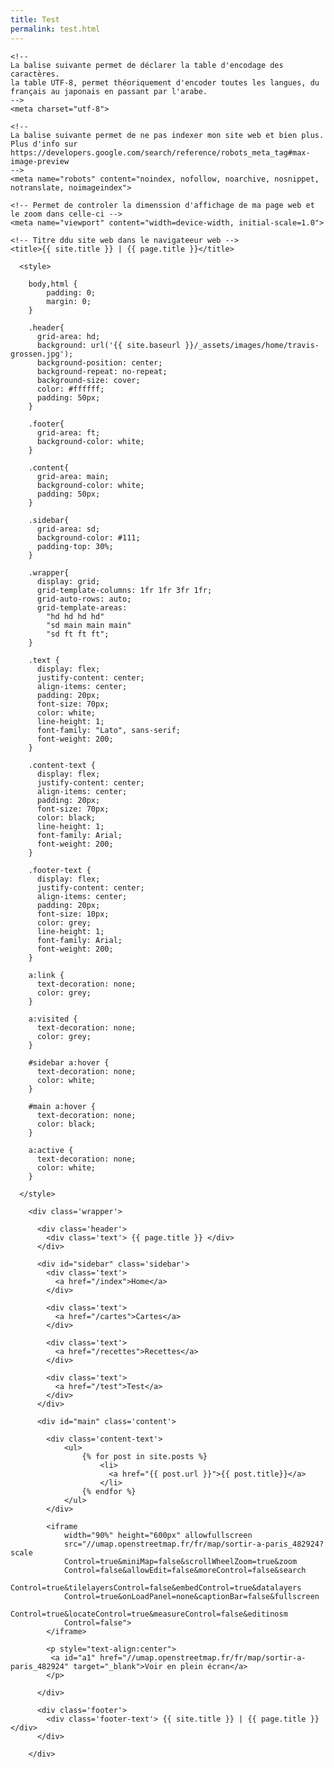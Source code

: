 ```yaml
---
title: Test
permalink: test.html
---
```


<html>

  <head>

    <!--
    La balise suivante permet de déclarer la table d'encodage des caractères.
    la table UTF-8, permet théoriquement d'encoder toutes les langues, du français au japonais en passant par l'arabe.
    -->
    <meta charset="utf-8">
    
    <!--
    La balise suivante permet de ne pas indexer mon site web et bien plus.
    Plus d'info sur https://developers.google.com/search/reference/robots_meta_tag#max-image-preview
    -->
    <meta name="robots" content="noindex, nofollow, noarchive, nosnippet, notranslate, noimageindex">
    
    <!-- Permet de controler la dimenssion d'affichage de ma page web et le zoom dans celle-ci -->
    <meta name="viewport" content="width=device-width, initial-scale=1.0">
 
    <!-- Titre ddu site web dans le navigateeur web -->
    <title>{{ site.title }} | {{ page.title }}</title>

      <style>

        body,html {
            padding: 0;
            margin: 0;
        }

        .header{
          grid-area: hd;
          background: url('{{ site.baseurl }}/_assets/images/home/travis-grossen.jpg');      
          background-position: center;
          background-repeat: no-repeat;
          background-size: cover;
          color: #ffffff;
          padding: 50px;
        }

        .footer{
          grid-area: ft;
          background-color: white;
        }

        .content{
          grid-area: main;
          background-color: white;
          padding: 50px; 
        }

        .sidebar{
          grid-area: sd;
          background-color: #111;
          padding-top: 30%;
        }

        .wrapper{
          display: grid;
          grid-template-columns: 1fr 1fr 3fr 1fr;
          grid-auto-rows: auto;
          grid-template-areas: 
            "hd hd hd hd"
            "sd main main main"
            "sd ft ft ft";
        }

        .text {
          display: flex;
          justify-content: center;
          align-items: center;
          padding: 20px;
          font-size: 70px;
          color: white;
          line-height: 1;
          font-family: "Lato", sans-serif;
          font-weight: 200;
        }

        .content-text {
          display: flex;
          justify-content: center;
          align-items: center;
          padding: 20px;
          font-size: 70px;
          color: black;
          line-height: 1;
          font-family: Arial;
          font-weight: 200;
        }

        .footer-text {
          display: flex;
          justify-content: center;
          align-items: center;
          padding: 20px;
          font-size: 10px;
          color: grey;
          line-height: 1;
          font-family: Arial;
          font-weight: 200;
        }        

        a:link {
          text-decoration: none;
          color: grey;
        }

        a:visited {
          text-decoration: none;
          color: grey;
        }

        #sidebar a:hover {
          text-decoration: none;
          color: white;
        }

        #main a:hover {
          text-decoration: none;
          color: black;
        }

        a:active {
          text-decoration: none;
          color: white;
        }

      </style>

  </head>

  <body>

<!--
  Grille de ma page
-->

        <div class='wrapper'>

          <div class='header'>
            <div class='text'> {{ page.title }} </div>
          </div>

          <div id="sidebar" class='sidebar'>
            <div class='text'>
              <a href="/index">Home</a>
            </div>

            <div class='text'>
              <a href="/cartes">Cartes</a>
            </div>

            <div class='text'>
              <a href="/recettes">Recettes</a>
            </div>

            <div class='text'>
              <a href="/test">Test</a>
            </div>
          </div>

          <div id="main" class='content'>

            <div class='content-text'>
                <ul>
                    {% for post in site.posts %}
                        <li>
                          <a href="{{ post.url }}">{{ post.title}}</a>
                        </li>
                    {% endfor %}
                </ul>
            </div>

<!--
  La carte de nos lieux de sorties à Paris
-->

            <iframe
                width="90%" height="600px" allowfullscreen
                src="//umap.openstreetmap.fr/fr/map/sortir-a-paris_482924?scale
                Control=true&miniMap=false&scrollWheelZoom=true&zoom
                Control=false&allowEdit=false&moreControl=false&search
                Control=true&tilelayersControl=false&embedControl=true&datalayers
                Control=true&onLoadPanel=none&captionBar=false&fullscreen
                Control=true&locateControl=true&measureControl=false&editinosm
                Control=false">
            </iframe>

            <p style="text-align:center">
             <a id="a1" href="//umap.openstreetmap.fr/fr/map/sortir-a-paris_482924" target="_blank">Voir en plein écran</a>
            </p>

          </div>

          <div class='footer'>
            <div class='footer-text'> {{ site.title }} | {{ page.title }} </div>
          </div>

        </div>

  </body>

</html>